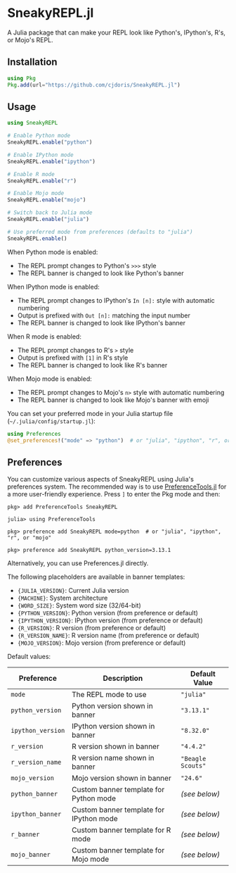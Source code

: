 # SneakyREPL.jl

A Julia package that can make your REPL look like Python's, IPython's, R's, or Mojo's REPL.

## Installation

```julia
using Pkg
Pkg.add(url="https://github.com/cjdoris/SneakyREPL.jl")
```

## Usage

```julia
using SneakyREPL

# Enable Python mode
SneakyREPL.enable("python")

# Enable IPython mode
SneakyREPL.enable("ipython")

# Enable R mode
SneakyREPL.enable("r")

# Enable Mojo mode
SneakyREPL.enable("mojo")

# Switch back to Julia mode
SneakyREPL.enable("julia")

# Use preferred mode from preferences (defaults to "julia")
SneakyREPL.enable()
```

When Python mode is enabled:
- The REPL prompt changes to Python's `>>>` style
- The REPL banner is changed to look like Python's banner

When IPython mode is enabled:
- The REPL prompt changes to IPython's `In [n]:` style with automatic numbering
- Output is prefixed with `Out [n]:` matching the input number
- The REPL banner is changed to look like IPython's banner

When R mode is enabled:
- The REPL prompt changes to R's `>` style
- Output is prefixed with `[1]` in R's style
- The REPL banner is changed to look like R's banner

When Mojo mode is enabled:
- The REPL prompt changes to Mojo's `n>` style with automatic numbering
- The REPL banner is changed to look like Mojo's banner with emoji

You can set your preferred mode in your Julia startup file (`~/.julia/config/startup.jl`):
```julia
using Preferences
@set_preferences!("mode" => "python")  # or "julia", "ipython", "r", or "mojo"
```

## Preferences

You can customize various aspects of SneakyREPL using Julia's preferences system. The recommended way is to use [PreferenceTools.jl](https://github.com/cjdoris/PreferenceTools.jl) for a more user-friendly experience. Press `]` to enter the Pkg mode and then:

```julia-repl
pkg> add PreferenceTools SneakyREPL

julia> using PreferenceTools

pkg> preference add SneakyREPL mode=python  # or "julia", "ipython", "r", or "mojo"

pkg> preference add SneakyREPL python_version=3.13.1
```

Alternatively, you can use Preferences.jl directly.

The following placeholders are available in banner templates:
- `{JULIA_VERSION}`: Current Julia version
- `{MACHINE}`: System architecture
- `{WORD_SIZE}`: System word size (32/64-bit)
- `{PYTHON_VERSION}`: Python version (from preference or default)
- `{IPYTHON_VERSION}`: IPython version (from preference or default)
- `{R_VERSION}`: R version (from preference or default)
- `{R_VERSION_NAME}`: R version name (from preference or default)
- `{MOJO_VERSION}`: Mojo version (from preference or default)

Default values:

| Preference | Description | Default Value |
|------------|-------------|---------------|
| `mode` | The REPL mode to use | `"julia"` |
| `python_version` | Python version shown in banner | `"3.13.1"` |
| `ipython_version` | IPython version shown in banner | `"8.32.0"` |
| `r_version` | R version shown in banner | `"4.4.2"` |
| `r_version_name` | R version name shown in banner | `"Beagle Scouts"` |
| `mojo_version` | Mojo version shown in banner | `"24.6"` |
| `python_banner` | Custom banner template for Python mode | *(see below)* |
| `ipython_banner` | Custom banner template for IPython mode | *(see below)* |
| `r_banner` | Custom banner template for R mode | *(see below)* |
| `mojo_banner` | Custom banner template for Mojo mode | *(see below)* |
